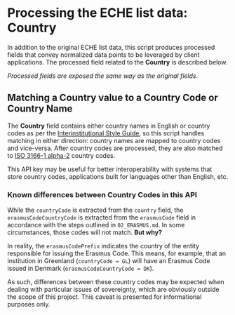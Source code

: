 # Processing the ECHE list data: Country

In addition to the original ECHE list data, this script produces processed fields that convey normalized data points to be leveraged by client applications. The processed field related to the **Country** is described below.

_Processed fields are exposed the same way as the original fields._

## Matching a Country value to a Country Code or Country Name

The **Country** field contains either country names in English or country codes as per the [Interinstitutional Style Guide](http://publications.europa.eu/code/en/en-5000600.htm), so this script handles matching in either direction: country names are mapped to country codes and vice-versa. After country codes are processed, they are also matched to [ISO 3166-1 alpha-2](https://en.wikipedia.org/wiki/ISO_3166-1_alpha-2) country codes.

This API key may be useful for better interoperability with systems that store country codes, applications built for languages other than English, etc.

### Known differences between Country Codes in this API

While the `countryCode` is extracted from the `country` field, the `erasmusCodeCountryCode` is extracted from the `erasmusCode` field in accordance with the steps outlined in `02_ERASMUS.md`. In some circumstances, those codes will not match. **But why?**

In reality, the `erasmusCodePrefix` indicates the country of the entity responsible for issuing the Erasmus Code. This means, for example, that an institution in Greenland (`countryCode = GL`) will have an Erasmus Code issued in Denmark (`erasmusCodeCountryCode = DK`).

As such, differences between these country codes may be expected when dealing with particular issues of sovereignty, which are obviously outside the scope of this project. This caveat is presented for informational purposes only.
